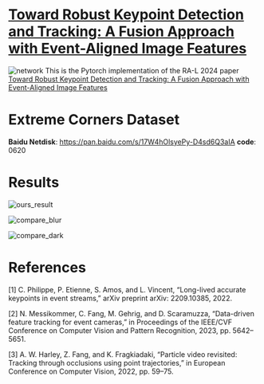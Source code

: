 # [Toward Robust Keypoint Detection and Tracking: A Fusion Approach with Event-Aligned Image Features](https://github.com/yuyangpoi/FF-KDT)

![network](figures/Network.png)
This is the Pytorch implementation of the RA-L 2024 paper [Toward Robust Keypoint Detection and Tracking: A Fusion Approach with Event-Aligned Image Features](https://github.com/yuyangpoi/FF-KDT)


# Extreme Corners Dataset
**Baidu Netdisk**: https://pan.baidu.com/s/17W4hOlsyePy-D4sd6Q3aIA  **code**: 0620




# Results
![ours_result](figures/github_ours.gif)

![compare_blur](figures/github_compare_blur.gif)

![compare_dark](figures/github_compare_dark.gif)

# References
[1] C. Philippe, P. Etienne, S. Amos, and L. Vincent, “Long-lived accurate keypoints in event streams,” arXiv preprint arXiv: 2209.10385, 2022.

[2] N. Messikommer, C. Fang, M. Gehrig, and D. Scaramuzza, “Data-driven feature tracking for event cameras,” in Proceedings of the IEEE/CVF Conference on Computer Vision and Pattern Recognition, 2023, pp. 5642–5651.

[3] A. W. Harley, Z. Fang, and K. Fragkiadaki, “Particle video revisited: Tracking through occlusions using point trajectories,” in European Conference on Computer Vision, 2022, pp. 59–75.



